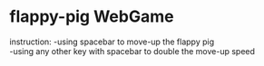 # flappy-pig WebGame

instruction:
-using spacebar to move-up the flappy pig																																											
-using any other key with spacebar to double the move-up speed
